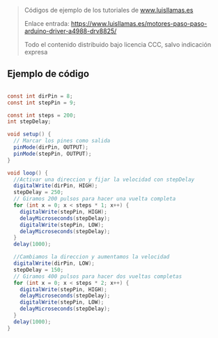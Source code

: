 > Códigos de ejemplo de los tutoriales de www.luisllamas.es
>
> Enlace entrada: https://www.luisllamas.es/motores-paso-paso-arduino-driver-a4988-drv8825/
>
> Todo el contenido distribuido bajo licencia CCC, salvo indicación expresa


## Ejemplo de código
```csharp
const int dirPin = 8;
const int stepPin = 9;

const int steps = 200;
int stepDelay;

void setup() {
  // Marcar los pines como salida
  pinMode(dirPin, OUTPUT);
  pinMode(stepPin, OUTPUT);
}

void loop() {
  //Activar una direccion y fijar la velocidad con stepDelay
  digitalWrite(dirPin, HIGH);
  stepDelay = 250;
  // Giramos 200 pulsos para hacer una vuelta completa
  for (int x = 0; x < steps * 1; x++) {
    digitalWrite(stepPin, HIGH);
    delayMicroseconds(stepDelay);
    digitalWrite(stepPin, LOW);
    delayMicroseconds(stepDelay);
  }
  delay(1000);

  //Cambiamos la direccion y aumentamos la velocidad
  digitalWrite(dirPin, LOW);
  stepDelay = 150;
  // Giramos 400 pulsos para hacer dos vueltas completas
  for (int x = 0; x < steps * 2; x++) {
    digitalWrite(stepPin, HIGH);
    delayMicroseconds(stepDelay);
    digitalWrite(stepPin, LOW);
    delayMicroseconds(stepDelay);
  }
  delay(1000);
}
```


